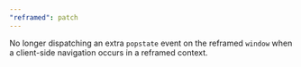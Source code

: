 ```yaml
---
"reframed": patch
---
```


No longer dispatching an extra `popstate` event on the reframed `window` when a client-side navigation occurs in a reframed context.
